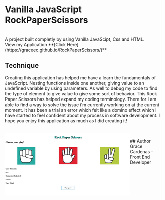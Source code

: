 # Vanilla JavaScript RockPaperScissors

<br>
A project built completly by using Vanilla JavaScipt, Css and HTML.
<br>
View my Application **[Click Here](https://graceec.github.io/RockPaperScissors/)**
<br>

## Technique
Creating this application has helped me have a learn the fundamentals of JavaScript. Nesting functions inside one another, giving 
value to an undefined variable by using parameters. As well to debug my code to find the type of element to give value to give some sort of behavior.
This Rock Paper Scissors has helped expand my coding terminology. There for I am able to find a way to solve the issue i'm currently working on at the current moment. It has been a trial an error which felt like a domino effect which I have started to feel confident about my process in software development. I hope you enjoy this application as much as I did creating it!

<br>

<img src ='game image.png' img align='left' width='400' height='200'>
<br>
## Author
<br>
Grace Cardenas - Front End Developer

